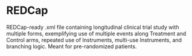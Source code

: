 # REDCap
REDCap-ready .xml file containing longitudinal clinical trial study with multiple forms, exemplifying use of multiple events along Treatment and Control arms, repeated use of Instruments, multi-use Instruments, and branching logic. Meant for pre-randomized patients.
